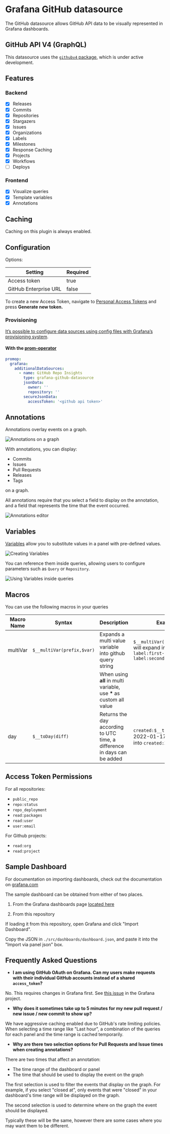 # Grafana GitHub datasource

The GitHub datasource allows GitHub API data to be visually represented in Grafana dashboards.

## GitHub API V4 (GraphQL)

This datasource uses the [`githubv4` package](https://github.com/shurcooL/githubv4), which is under active development.

## Features

### Backend

- [x] Releases
- [x] Commits
- [x] Repositories
- [x] Stargazers
- [x] Issues
- [x] Organizations
- [x] Labels
- [x] Milestones
- [x] Response Caching
- [x] Projects
- [x] Workflows
- [ ] Deploys

### Frontend

- [x] Visualize queries
- [x] Template variables
- [x] Annotations

## Caching

Caching on this plugin is always enabled.

## Configuration

Options:

| Setting               | Required |
| --------------------- | -------- |
| Access token          | true     |
| GitHub Enterprise URL | false    |

To create a new Access Token, navigate to [Personal Access Tokens](https://github.com/settings/tokens) and press **Generate new token.**

### Provisioning

[It’s possible to configure data sources using config files with Grafana’s provisioning system](https://grafana.com/docs/grafana/latest/administration/provisioning/#data-sources).

#### With the [prom-operator](https://github.com/prometheus-operator/prometheus-operator)

```yaml
promop:
  grafana:
    additionalDataSources:
      - name: GitHub Repo Insights
        type: grafana-github-datasource
        jsonData:
          owner: ''
          repository: ''
        secureJsonData:
          accessToken: '<github api token>'
```

## Annotations

Annotations overlay events on a graph.

![Annotations on a graph](https://github.com/grafana/github-datasource/raw/main/docs/screenshots/annotations.png)

With annotations, you can display:

- Commits
- Issues
- Pull Requests
- Releases
- Tags

on a graph.

All annotations require that you select a field to display on the annotation, and a field that represents the time that the event occurred.

![Annotations editor](https://github.com/grafana/github-datasource/raw/main/docs/screenshots/annotations-editor.png)

## Variables

[Variables](https://grafana.com/docs/grafana/latest/variables/) allow you to substitute values in a panel with pre-defined values.

![Creating Variables](https://github.com/grafana/github-datasource/raw/main/docs/screenshots/variables-create.png)

You can reference them inside queries, allowing users to configure parameters such as `Query` or `Repository`.

![Using Variables inside queries](https://github.com/grafana/github-datasource/raw/main/docs/screenshots/using-variables.png)

## Macros

You can use the following macros in your queries

| Macro Name | Syntax                     | Description                                                              | Example                                                                              |
| ---------- | -------------------------- | ------------------------------------------------------------------------ | ------------------------------------------------------------------------------------ |
| multiVar   | `$__multiVar(prefix,$var)` | Expands a multi value variable into github query string                  | `$__multiVar(label,$labels)` will expand into `label:first-label label:second-label` |
|            |                            | When using **all** in multi variable, use **\*** as custom all value     |                                                                                      |
| day        | `$__toDay(diff)`           | Returns the day according to UTC time, a difference in days can be added | `created:$__toDay(-7)` on 2022-01-17 will expand into `created:2022-01-10`           |

## Access Token Permissions

For all repositories:

- `public_repo`
- `repo:status`
- `repo_deployment`
- `read:packages`
- `read:user`
- `user:email`

For Github projects:

- `read:org`
- `read:project`

## Sample Dashboard

For documentation on importing dashboards, check out the documentation on [grafana.com](https://grafana.com/docs/grafana/latest/reference/export_import/#importing-a-dashboard)

The sample dashboard can be obtained from either of two places.

1. From the Grafana dashboards page [located here](https://grafana.com/grafana/dashboards/14000)

2. From this repository

If loading it from this repository, open Grafana and click "Import Dashboard".

Copy the JSON in `./src/dashboards/dashboard.json`, and paste it into the "Import via panel json" box.

## Frequently Asked Questions

- **I am using GitHub OAuth on Grafana. Can my users make requests with their individual GitHub accounts instead of a shared `access_token`?**

No. This requires changes in Grafana first. See [this issue](https://github.com/grafana/grafana/issues/26023) in the Grafana project.

- **Why does it sometimes take up to 5 minutes for my new pull request / new issue / new commit to show up?**

We have aggressive caching enabled due to GitHub's rate limiting policies. When selecting a time range like "Last hour", a combination of the queries for each panel and the time range is cached temporarily.

- **Why are there two selection options for Pull Requests and Issue times when creating annotations?**

There are two times that affect an annotation:

- The time range of the dashboard or panel
- The time that should be used to display the event on the graph

The first selection is used to filter the events that display on the graph. For example, if you select "closed at", only events that were "closed" in your dashboard's time range will be displayed on the graph.

The second selection is used to determine where on the graph the event should be displayed.

Typically these will be the same, however there are some cases where you may want them to be different.
